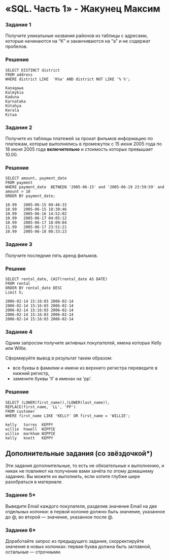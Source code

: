 #  «SQL. Часть 1» - Жакунец Максим

### Задание 1

Получите уникальные названия районов из таблицы с адресами, которые начинаются на “K” и заканчиваются на “a” и не содержат пробелов.

### Решение 

```
SELECT DISTINCT district
FROM address
WHERE district LIKE  'K%a' AND district NOT LIKE '% %';

```

```
Kanagawa
Kalmykia
Kaduna
Karnataka
Kütahya
Kerala
Kitaa

```

### Задание 2

Получите из таблицы платежей за прокат фильмов информацию по платежам, которые выполнялись в промежуток с 15 июня 2005 года по 18 июня 2005 года **включительно** и стоимость которых превышает 10.00.

### Решение

```
SELECT amount, payment_date 
FROM payment 
WHERE payment_date  BETWEEN '2005-06-15' and '2005-06-19 23:59:59' and amount > 10
ORDER BY payment_date;

```

```
10.99	2005-06-15 09:46:33
10.99	2005-06-15 18:30:46
10.99	2005-06-16 14:52:02
10.99	2005-06-17 04:05:12
10.99	2005-06-17 18:09:04
11.99	2005-06-17 23:51:21
10.99	2005-06-18 08:33:23

```

### Задание 3

Получите последние пять аренд фильмов.

### Решние 

```
SELECT rental_date, CAST(rental_date AS DATE)
FROM rental
ORDER BY rental_date DESC 
Limit 5;

```

```
2006-02-14 15:16:03	2006-02-14
2006-02-14 15:16:03	2006-02-14
2006-02-14 15:16:03	2006-02-14
2006-02-14 15:16:03	2006-02-14
2006-02-14 15:16:03	2006-02-14

```

### Задание 4

Одним запросом получите активных покупателей, имена которых Kelly или Willie. 

Сформируйте вывод в результат таким образом:
- все буквы в фамилии и имени из верхнего регистра переведите в нижний регистр,
- замените буквы 'll' в именах на 'pp'.

### Решение 

```
SELECT (LOWER(first_name)),(LOWER(last_name)),
REPLACE(first_name, 'LL', 'PP')
FROM customer
WHERE first_name LIKE 'KELLY' OR first_name = 'WILLIE';

```

```
kelly	torres	KEPPY
willie	howell	WIPPIE
willie	markham	WIPPIE
kelly	knott	KEPPY

```

## Дополнительные задания (со звёздочкой*)
Эти задания дополнительные, то есть не обязательные к выполнению, и никак не повлияют на получение вами зачёта по этому домашнему заданию. Вы можете их выполнить, если хотите глубже шире разобраться в материале.

### Задание 5*

Выведите Email каждого покупателя, разделив значение Email на две отдельных колонки: в первой колонке должно быть значение, указанное до @, во второй — значение, указанное после @.

### Задание 6*

Доработайте запрос из предыдущего задания, скорректируйте значения в новых колонках: первая буква должна быть заглавной, остальные — строчными.
